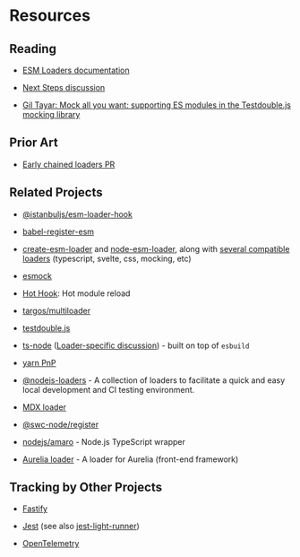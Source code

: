 # Resources

## Reading

* [ESM Loaders documentation](https://nodejs.org/api/esm.html#esm_loaders)

* [Next Steps discussion](https://github.com/nodejs/node/issues/36396)

* [Gil Tayar: Mock all you want: supporting ES modules in the Testdouble.js mocking library](https://dev.to/giltayar/mock-all-you-want-supporting-es-modules-in-the-testdouble-js-mocking-library-3gh1)

## Prior Art

* [Early chained loaders PR](https://github.com/nodejs/node/pull/33812)

## Related Projects

* [@istanbuljs/esm-loader-hook](https://github.com/istanbuljs/esm-loader-hook)

* [babel-register-esm](https://github.com/giltayar/babel-register-esm)

* [create-esm-loader](https://github.com/sebamarynissen/create-esm-loader#readme) and [node-esm-loader](https://github.com/sebamarynissen/node-esm-loader#readme), along with [several compatible loaders](https://github.com/brev/esm-loaders#readme) (typescript, svelte, css, mocking, etc)

* [esmock](https://github.com/iambumblehead/esmock)

* [Hot Hook](https://github.com/Julien-R44/hot-hook): Hot module reload

* [targos/multiloader](https://github.com/targos/multiloader)

* [testdouble.js](https://github.com/testdouble/testdouble.js)

* [ts-node](https://typestrong.org/ts-node) ([Loader-specific discussion](https://github.com/TypeStrong/ts-node/issues/1007)) - built on top of `esbuild`

* [yarn PnP](https://github.com/yarnpkg/berry/pull/2161)

* [@nodejs-loaders](https://github.com/nodejs-loaders/nodejs-loaders) - A collection of loaders to facilitate a quick and easy local development and CI testing environment.

* [MDX loader](https://mdxjs.com/packages/node-loader/)

* [@swc-node/register](https://github.com/swc-project/swc-node/tree/master/packages/register#swc-noderegister)

* [nodejs/amaro](https://github.com/nodejs/amaro) - Node.js TypeScript wrapper

* [Aurelia loader](https://github.com/aurelia/loader-nodejs) - A loader for Aurelia (front-end framework)

## Tracking by Other Projects

* [Fastify](https://github.com/fastify/fastify/issues/2847)

* [Jest](https://github.com/facebook/jest/issues/9430) (see also [jest-light-runner](https://github.com/nicolo-ribaudo/jest-light-runner))

* [OpenTelemetry](https://github.com/open-telemetry/opentelemetry-js/issues/1946)
